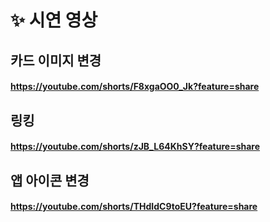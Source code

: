 # ✨ 시연 영상

## 카드 이미지 변경
#### https://youtube.com/shorts/F8xgaOO0_Jk?feature=share

## 링킹
#### https://youtube.com/shorts/zJB_L64KhSY?feature=share

## 앱 아이콘 변경
#### https://youtube.com/shorts/THdIdC9toEU?feature=share
